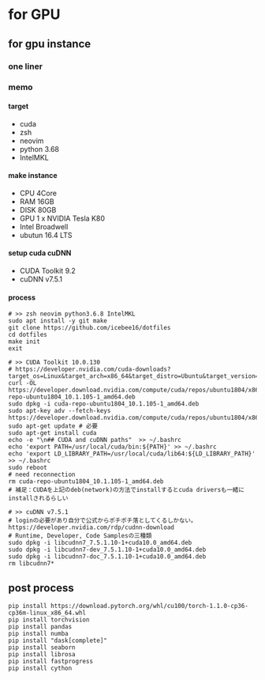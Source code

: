 # for GPU

## for gpu instance
### one liner

### memo
#### target
* cuda
* zsh
* neovim
* python 3.68
* IntelMKL

#### make instance
* CPU 4Core
* RAM 16GB
* DISK 80GB
* GPU 1 x NVIDIA Tesla K80
* Intel Broadwell
* ubutun 16.4 LTS

#### setup cuda cuDNN
* CUDA Toolkit 9.2
* cuDNN v7.5.1

#### process
```
# >> zsh neovim python3.6.8 IntelMKL
sudo apt install -y git make
git clone https://github.com/icebee16/dotfiles
cd dotfiles
make init
exit

# >> CUDA Toolkit 10.0.130
# https://developer.nvidia.com/cuda-downloads?target_os=Linux&target_arch=x86_64&target_distro=Ubuntu&target_version=1804&target_type=debnetwork
curl -OL https://developer.download.nvidia.com/compute/cuda/repos/ubuntu1804/x86_64/cuda-repo-ubuntu1804_10.1.105-1_amd64.deb
sudo dpkg -i cuda-repo-ubuntu1804_10.1.105-1_amd64.deb
sudo apt-key adv --fetch-keys https://developer.download.nvidia.com/compute/cuda/repos/ubuntu1804/x86_64/7fa2af80.pub
sudo apt-get update # 必要
sudo apt-get install cuda
echo -e "\n## CUDA and cuDNN paths"  >> ~/.bashrc
echo 'export PATH=/usr/local/cuda/bin:${PATH}' >> ~/.bashrc
echo 'export LD_LIBRARY_PATH=/usr/local/cuda/lib64:${LD_LIBRARY_PATH}' >> ~/.bashrc
sudo reboot
# need reconnection
rm cuda-repo-ubuntu1804_10.1.105-1_amd64.deb
# 補足：CUDAを上記のdeb(network)の方法でinstallするとcuda driversも一緒にinstallされるらしい

# >> cuDNN v7.5.1
# loginの必要があり自分で公式からポチポチ落としてくるしかない。　https://developer.nvidia.com/rdp/cudnn-download
# Runtime, Developer, Code Samplesの三種類
sudo dpkg -i libcudnn7_7.5.1.10-1+cuda10.0_amd64.deb
sudo dpkg -i libcudnn7-dev_7.5.1.10-1+cuda10.0_amd64.deb
sudo dpkg -i libcudnn7-doc_7.5.1.10-1+cuda10.0_amd64.deb
rm libcudnn7*
```

## post process
```
pip install https://download.pytorch.org/whl/cu100/torch-1.1.0-cp36-cp36m-linux_x86_64.whl
pip install torchvision
pip install pandas
pip install numba
pip install "dask[complete]"
pip install seaborn
pip install librosa
pip install fastprogress
pip install cython
```
